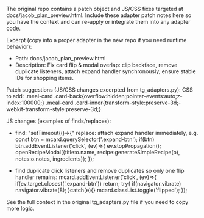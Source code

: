 The original repo contains a patch object and JS/CSS fixes targeted at docs/jacob_plan_preview.html. Include these adapter patch notes here so you have the context and can re-apply or integrate them into any adapter code.

Excerpt (copy into a proper adapter in the new repo if you need runtime behavior):
- Path: docs/jacob_plan_preview.html
- Description: Fix card flip & modal overlap: clip backface, remove duplicate listeners, attach expand handler synchronously, ensure stable IDs for shopping items.

Patch suggestions (JS/CSS changes excerpted from tg_adapters.py):
CSS to add:
.meal-card .card-back{overflow:hidden;pointer-events:auto;z-index:100000;}
.meal-card .card-inner{transform-style:preserve-3d;-webkit-transform-style:preserve-3d;}

JS changes (examples of finds/replaces):
- find: "setTimeout(()=>{"
  replace: attach expand handler immediately, e.g.
    const btn = mcard.querySelector('.expand-btn');
    if(btn) btn.addEventListener('click', (ev)=>{ ev.stopPropagation(); openRecipeModal({title:o.name, recipe:generateSimpleRecipe(o), notes:o.notes, ingredients}); });

- find duplicate click listeners and remove duplicates so only one flip handler remains:
  mcard.addEventListener('click', (ev)=>{ if(ev.target.closest('.expand-btn')) return; try{ if(navigator.vibrate) navigator.vibrate(8); }catch(e){} mcard.classList.toggle('flipped'); });

See the full context in the original tg_adapters.py file if you need to copy more logic.
